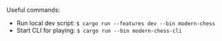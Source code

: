 Useful commands:

- Run local dev script: `$ cargo run --features dev --bin modern-chess`
- Start CLI for playing: `$ cargo run --bin modern-chess-cli`
